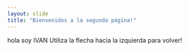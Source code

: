 ```yaml
---
layout: slide
title: "Bienvenidos a la segunda página!"
---
```

hola soy IVAN
Utiliza la flecha hacia la izquierda para volver!

